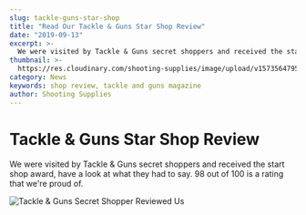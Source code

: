 ```yaml
---
slug: tackle-guns-star-shop
title: "Read Our Tackle & Guns Star Shop Review"
date: "2019-09-13"
excerpt: >-
  We were visited by Tackle & Guns secret shoppers and received the start shop award
thumbnail: >-
  https://res.cloudinary.com/shooting-supplies/image/upload/v1573564795/star-shopper_e6rgo3_hlr3ca.gif
category: News
keywords: shop review, tackle and guns magazine
author: Shooting Supplies
---
```


# **Tackle & Guns Star Shop Review**

We were visited by Tackle & Guns secret shoppers and received the start shop award, have a look at what they had to say. 98 out of 100 is a rating that we're proud of.

![Tackle & Guns Secret Shopper Reviewed Us](https://res.cloudinary.com/shooting-supplies/image/upload/v1573564795/star-shopper_e6rgo3_hlr3ca.gif)

